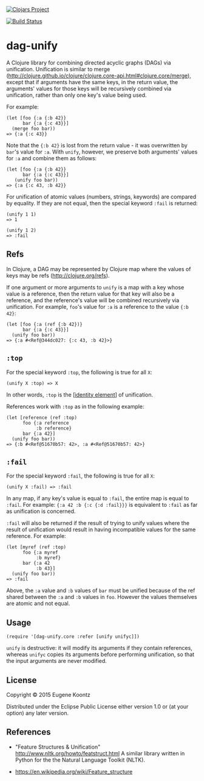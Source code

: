 [![Clojars Project](http://clojars.org/dag-unify/latest-version.svg)](http://clojars.org/dag-unify)

[![Build Status](https://secure.travis-ci.org/ekoontz/dag-unify.png?branch=master)](http://travis-ci.org/ekoontz/dag-unify)

# dag-unify

A Clojure library for combining directed acyclic graphs (DAGs) via
unification. Unification is similar to merge
(http://clojure.github.io/clojure/clojure.core-api.html#clojure.core/merge),
except that if arguments have the same keys, in the return value, the
arguments' values for those keys will be recursively combined via
unification, rather than only one key's value being used.

For example:

```
(let [foo {:a {:b 42}}
      bar {:a {:c 43}}]
  (merge foo bar))
=> {:a {:c 43}}
```

Note that the `{:b 42}` is lost from the return value - it was
overwritten by `bar`'s value for `:a`.  With `unify`, however, we
preserve both arguments' values for `:a` and combine them as follows:

```
(let [foo {:a {:b 42}}
      bar {:a {:c 43}}]
   (unify foo bar))
=> {:a {:c 43, :b 42}}
```

For unification of atomic values (numbers, strings, keywords) are
compared by equality. If they are not equal, then the special keyword
`:fail` is returned:

```
(unify 1 1)
=> 1
```

```
(unify 1 2)
=> :fail
```

## Refs

In Clojure, a DAG may be represented by Clojure map where the values
of keys may be refs (http://clojure.org/refs).

If one argument or more arguments to `unify` is a map with a key whose
value is a reference, then the return value for that key will also be
a reference, and the reference's value will be combined recursively
via unification. For example, `foo`'s value for `:a` is a reference to
the value `{:b 42}`:

```
(let [foo {:a (ref {:b 42})}
      bar {:a {:c 43}}]
  (unify foo bar))
=> {:a #<Ref@344dc027: {:c 43, :b 42}>}
```

## `:top`

For the special keyword `:top`, the following is true for all `X`:

```
(unify X :top) => X
```

In other words, `:top` is the [[identity
element](https://en.wikipedia.org/wiki/Identity_element)] of
unification.

References work with `:top` as in the following example:

```
(let [reference (ref :top)
      foo {:a reference
           :b reference}
      bar {:a 42}]
  (unify foo bar))
=> {:b #<Ref@51670b57: 42>, :a #<Ref@51670b57: 42>}
```

## `:fail`

For the special keyword `:fail`, the following is true for all `X`:

```
(unify X :fail) => :fail
```

In any map, if any key's value is equal to `:fail`, the entire map is
equal to `:fail`. For example: `{:a 42 :b {:c {:d :fail}}}` is equivalent to
`:fail` as far as unification is concerned.


`:fail` will also be returned if the result of trying to unify values
where the result of unification would result in having incompatible
values for the same reference. For example:

```
(let [myref (ref :top)
      foo {:a myref
           :b myref}
      bar {:a 42
           :b 43}]
  (unify foo bar))
=> :fail
```

Above, the `:a` value and `:b` values of `bar` must be unified because
of the ref shared between the `:a` and `:b` values in `foo`. However the
values themselves are atomic and not equal.

## Usage

```
(require '[dag-unify.core :refer [unify unifyc]])
```

`unify` is destructive: it will modify its arguments if they contain
references, whereas `unifyc` copies its arguments before performing
unification, so that the input arguments are never modified.

## License

Copyright © 2015 Eugene Koontz

Distributed under the Eclipse Public License either version 1.0 or (at
your option) any later version.

## References

- "Feature Structures & Unification" http://www.nltk.org/howto/featstruct.html
A similar library written in Python for the the Natural Language Toolkit (NLTK).

- https://en.wikipedia.org/wiki/Feature_structure
